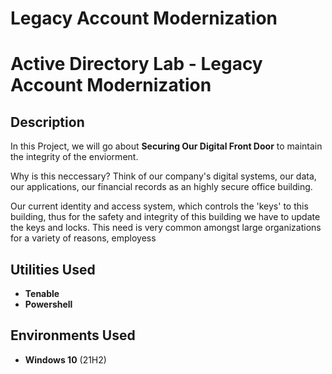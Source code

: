 # Legacy Account Modernization
<h1>Active Directory Lab - Legacy Account Modernization</h1>

<h2>Description</h2>

In this Project, we will go about **Securing Our Digital Front Door** to maintain the integrity of the enviorment.

Why is this neccessary? Think of our company's digital systems, our data, our applications, our financial records as an highly secure office building.

Our current identity and access system, which controls the 'keys' to this building, thus for the safety and integrity of this building we have to update the keys and locks. This need is very common amongst large organizations for a variety of reasons, employess 


<h2>Utilities Used</h2>

- <b>Tenable</b> 
- <b>Powershell</b> 

<h2>Environments Used </h2>

- <b>Windows 10</b> (21H2)


